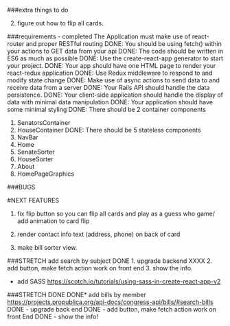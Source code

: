 ###extra things to do




2. figure out how to flip all cards.



###requirements - completed
The Application must make use of react-router and proper RESTful routing
DONE: You should be using fetch() within your actions to GET data from your api
DONE: The code should be written in ES6 as much as possible
DONE: Use the create-react-app generator to start your project.
DONE: Your app should have one HTML page to render your react-redux application
DONE: Use Redux middleware to respond to and modify state change
DONE: Make use of async actions to send data to and receive data from a server
DONE: Your Rails API should handle the data persistence.
DONE: Your client-side application should handle the display of data with minimal data manipulation
DONE: Your application should have some minimal styling
DONE: There should be 2 container components
1. SenatorsContainer
2. HouseContainer
DONE: There should be 5 stateless components
1. NavBar
2. Home
3. SenateSorter
4. HouseSorter
5. About
6. HomePageGraphics



###BUGS





#NEXT FEATURES
1. fix flip button so you can flip all cards and play as a guess who game/ add animation to card flip

2. render contact info text (address, phone) on back of card

3. make bill sorter view.


###STRETCH
add search by subject
DONE 1. upgrade backend
XXXX 2. add button, make fetch action work on front end
3. show the info.

* add SASS https://scotch.io/tutorials/using-sass-in-create-react-app-v2


###STRETCH DONE
DONE* add bills by member
https://projects.propublica.org/api-docs/congress-api/bills/#search-bills
DONE - upgrade back end
DONE - add button, make fetch action work on front End
DONE - show the info!

